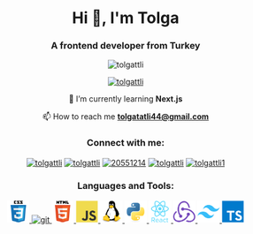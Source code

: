 <h1 align="center">Hi 👋, I'm Tolga</h1>
<h3 align="center">A frontend developer from Turkey</h3>
<div align="center">
  <p> <img src="https://komarev.com/ghpvc/?username=tolgattli&label=Profile%20views&color=b40e0e&style=flat-square"
      alt="tolgattli" /> </p>

  <p> <a href="https://twitter.com/tolgattli" target="blank"><img
        src="https://img.shields.io/twitter/follow/tolgattli?logo=twitter&style=for-the-badge" alt="tolgattli" /></a>
  </p>

  🌱 I’m currently learning **Next.js**

  📫 How to reach me **tolgatatli44@gmail.com**

  <h3>Connect with me:</h3>
  <p>
    <a href="https://twitter.com/tolgattli" target="blank"><img align="center"
        src="https://raw.githubusercontent.com/rahuldkjain/github-profile-readme-generator/master/src/images/icons/Social/twitter.svg"
        alt="tolgattli" height="30" width="40" /></a>
    <a href="https://linkedin.com/in/tolgattli" target="blank"><img align="center"
        src="https://raw.githubusercontent.com/rahuldkjain/github-profile-readme-generator/master/src/images/icons/Social/linked-in-alt.svg"
        alt="tolgattli" height="30" width="40" /></a>
    <a href="https://stackoverflow.com/users/20551214" target="blank"><img align="center"
        src="https://raw.githubusercontent.com/rahuldkjain/github-profile-readme-generator/master/src/images/icons/Social/stack-overflow.svg"
        alt="20551214" height="30" width="40" /></a>
    <a href="https://instagram.com/tolgattli" target="blank"><img align="center"
        src="https://raw.githubusercontent.com/rahuldkjain/github-profile-readme-generator/master/src/images/icons/Social/instagram.svg"
        alt="tolgattli" height="30" width="40" /></a>
    <a href="https://www.hackerrank.com/tolgattli1" target="blank"><img align="center"
        src="https://raw.githubusercontent.com/rahuldkjain/github-profile-readme-generator/master/src/images/icons/Social/hackerrank.svg"
        alt="tolgattli1" height="30" width="40" /></a>
  </p>

  <h3>Languages and Tools:</h3>
  <p><a href="https://www.w3schools.com/css/" target="_blank"
      rel="noreferrer"> <img
        src="https://raw.githubusercontent.com/devicons/devicon/master/icons/css3/css3-original-wordmark.svg" alt="css3"
        width="40" height="40" /> </a> <a href="https://git-scm.com/" target="_blank" rel="noreferrer"> <img
        src="https://www.vectorlogo.zone/logos/git-scm/git-scm-icon.svg" alt="git" width="40" height="40" /> </a> <a
      href="https://www.w3.org/html/" target="_blank" rel="noreferrer"> <img
        src="https://raw.githubusercontent.com/devicons/devicon/master/icons/html5/html5-original-wordmark.svg"
        alt="html5" width="40" height="40" /> </a> <a href="https://developer.mozilla.org/en-US/docs/Web/JavaScript"
      target="_blank" rel="noreferrer"> <img
        src="https://raw.githubusercontent.com/devicons/devicon/master/icons/javascript/javascript-original.svg"
        alt="javascript" width="40" height="40" /> </a> <a href="https://www.linux.org/" target="_blank"
      rel="noreferrer"> <img
        src="https://raw.githubusercontent.com/devicons/devicon/master/icons/linux/linux-original.svg" alt="linux"
        width="40" height="40" /> </a> <a href="https://www.python.org" target="_blank" rel="noreferrer"> <img
        src="https://raw.githubusercontent.com/devicons/devicon/master/icons/python/python-original.svg" alt="python"
        width="40" height="40" /> </a> <a href="https://reactjs.org/" target="_blank" rel="noreferrer"> <img
        src="https://raw.githubusercontent.com/devicons/devicon/master/icons/react/react-original-wordmark.svg"
        alt="react" width="40" height="40" /> </a><a href="https://redux.js.org/" target="_blank" rel="noreferrer"> <img
        src="https://raw.githubusercontent.com/devicons/devicon/master/icons/redux/redux-original.svg"
        alt="react" width="40" height="40" /> </a> 
  <a href="https://tailwindcss.com/" target="_blank" rel="noreferrer"> <img
        src="https://raw.githubusercontent.com/devicons/devicon/master/icons/tailwindcss/tailwindcss-plain.svg"
        alt="react" width="40" height="40" /> </a> <a href="https://www.w3schools.com/css/" target="_blank"
      rel="noreferrer"> <a href="https://www.typescriptlang.org/" target="_blank" rel="noreferrer"> <img
        src="https://raw.githubusercontent.com/devicons/devicon/master/icons/typescript/typescript-original.svg" alt="ts"
        width="40" height="40" /> </a> </p>
  <div />

